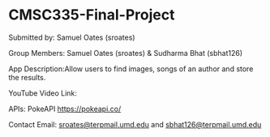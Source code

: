 # CMSC335-Final-Project

Submitted by: Samuel Oates (sroates)

Group Members: Samuel Oates (sroates) & Sudharma Bhat (sbhat126)

App Description:Allow users to find images, songs of an author and store the results.

YouTube Video Link:

APIs: PokeAPI https://pokeapi.co/

Contact Email: sroates@terpmail.umd.edu and sbhat126@terpmail.umd.edu
